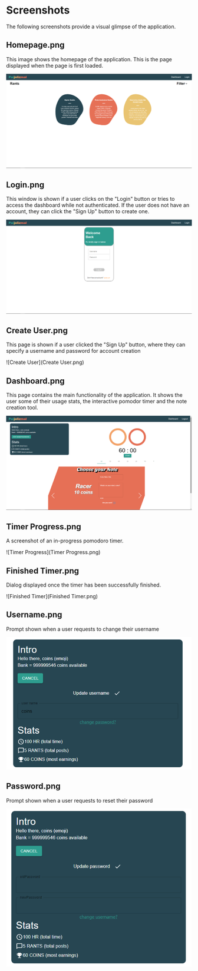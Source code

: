 # Screenshots

The following screenshots provide a visual glimpse of the application.

## Homepage.png

This image shows the homepage of the application. This is the page displayed when the page is first loaded.

![Homepage](Homepage.png)


## Login.png

This window is shown if a user clicks on the "Login" button or tries to access the dashboard while not authenticated. If the user does not have an account, they can click the "Sign Up" button to create one.

![Login](Login.png)

## Create User.png

This page is shown if a user clicked the "Sign Up" button, where they can specify a username and password for account creation

![Create User](Create User.png)

## Dashboard.png

This page contains the main functionality of the application. It shows the user some of their usage stats, the interactive pomodor timer and the note creation tool.

![Dashboard](Dashboard.png)

## Timer Progress.png

A screenshot of an in-progress pomodoro timer.

![Timer Progress](Timer Progress.png)

## Finished Timer.png

Dialog displayed once the timer has been successfully finished.

![Finished Timer](Finished Timer.png)

## Username.png

Prompt shown when a user requests to change their username

![Username](Username.png)

## Password.png

Prompt shown when a user requests to reset their password

![Password](Password.png)
